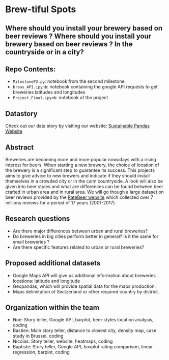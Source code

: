# Brew-tiful Spots 
## Where should you install your brewery based on beer reviews ? Where should you install your brewery based on beer reviews ? In the countryside or in a city?

## Repo Contents:

- `MilestoneP2.py`: notebook from the second milestone
- `brews_API.ipynb`: notebook containing the google API requests to get breweries latitudes and longitudes
- `Project_Final.ipynb`: notebook of the project


## Datastory 

Check out our data story by visiting our website:  [Sustainable Pandas Website](https://nicolasrochat.github.io)

## Abstract

Breweries are becoming more and more popular nowadays with a rising interest for beers. When starting a new brewery, the choice of location of the brewery is a significant step to guarantee its success. This projects aims to give advice to new brewers and indicate if they should install themselves in a crowded city or in the calm countryside. A look will also be given into beer styles and what are differences can be found between beer crafted in urban area and in rural area. We will go though a large dataset on beer reviews provided by the [RateBeer website](https://www.ratebeer.com/) which collected over 7 millions reviews for a period of 17 years (2001-2017). 


## Research questions

- Are there major differences between urban and rural breweries? 
- Do breweries in big cities perform better in general? Is it the same for small breweries ? 
- Are there specific features related to urban or rural breweries?

## Proposed additional datasets

- Google Maps API will give us additional information about breweries locations: latitude and longitude
- Geopandas, which will provide spatial data for the maps production.
- Maps delimitation of Switzerland or other required country by district.


## Organization within the team

- Noé: Story teller, Google API, barplot, beer styles location analysis, coding
- Bastien: Main story teller, distance to closest city, density map, case study in Brussel, coding
- Nicolas: Story teller, website, heatmaps, coding
- Baptiste: Story teller, Google API, boxplot rating comparison, linear regression, barplot, coding
